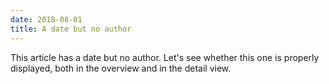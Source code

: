 ```yaml
---
date: 2018-08-01
title: A date but no author
---
```


This article has a date but no author. Let's see whether this one is properly displayed, both in the overview and in the detail view.